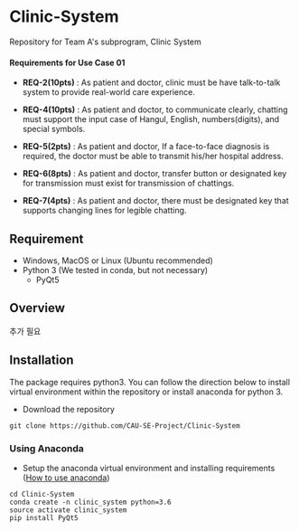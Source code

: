 # Clinic-System
Repository for Team A's subprogram, Clinic System

#### Requirements for Use Case 01
- **REQ-2(10pts)** : As patient and doctor, clinic must be have talk-to-talk system to provide real-world care experience.

- **REQ-4(10pts)** : As patient and doctor, to communicate clearly, chatting must support the input case of Hangul, English, numbers(digits), and special symbols.

- **REQ-5(2pts)** : As patient and doctor, If a face-to-face diagnosis is required, the doctor must be able to transmit his/her hospital address.

-  **REQ-6(8pts)** : As patient and doctor, transfer button or designated key for transmission must exist for transmission of chattings.

- **REQ-7(4pts)** : As patient and doctor, there must be designated key that supports changing lines for legible chatting.
## Requirement
- Windows, MacOS or Linux (Ubuntu recommended)
- Python 3 (We tested in conda, but not necessary)
  - PyQt5


## Overview
추가 필요

## Installation
The package requires python3. You can follow the direction below to install virtual environment within the repository or install anaconda for python 3.
- Download the repository

```
git clone https://github.com/CAU-SE-Project/Clinic-System
```

### Using Anaconda
- Setup the anaconda virtual environment and installing requirements ([How to use anaconda](https://conda.io/docs/user-guide/install/index.html))

```
cd Clinic-System
conda create -n clinic_system python=3.6
source activate clinic_system
pip install PyQt5
```
